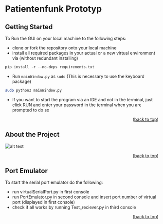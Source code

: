 <!-- Project Name --> 
# Patientenfunk Prototyp

<!-- Getting Started -->
## Getting Started
To Run the GUI on your local machine to the following steps:
- clone or fork the repository onto your local machine
- install all required packages in your actual or a new virtual environment via (without redundant installing)
```python
pip install -r --no-deps requirements.txt
```
- Run `mainWindow.py` as `sudo` (This is necessary to use the keyboard package)
```sh
sudo python3 mainWindow.py
```
- If you want to start the program via an IDE and not in the terminal, just click RUN and enter your password in the terminal when you are prompted to do so

<p align="right">(<a href="#readme-top">back to top</a>)</p>

<!-- ABOUT THE PROJECT -->
## About the Project

![alt text](https://github.com/MaximilianGreiner-tech/Patientenfunk_Prototyp/blob/main/information/prototype_software_gui.png)


<p align="right">(<a href="#readme-top">back to top</a>)</p>


<!-- Port Emulator -->
## Port Emulator

To start the serial port emulator do the following:
- run virtualSerialPort.py in first console
- run PortEmulator.py in second console and insert port number of virtual port (displayed in first console)
- check if all works by running Test_reciever.py in third console


<p align="right">(<a href="#readme-top">back to top</a>)</p>
